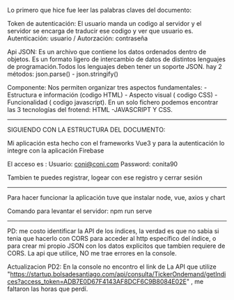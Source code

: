 Lo primero que hice fue leer las palabras claves del documento:

Token de autenticación: El usuario manda un codigo al servidor y el servidor se encarga de traducir ese codigo y ver que usuario es.
Autenticación: usuario / Autorzación: contraseña

Api JSON: Es un archivo que contiene los datos ordenados dentro de objetos. Es un formato ligero de intercambio de datos de distintos lenguajes de programación.Todos los lenguajes deben tener un soporte JSON. hay 2 métodos: json.parse() - json.stringify()

Componente: Nos permiten organizar tres aspectos fundamentales: - Estructura e información (codigo HTML) - Aspecto visual ( codigo CSS) - Funcionalidad ( codigo javascript). En un solo fichero podemos encontrar las 3 tecnologías del frotend: HTML -JAVASCRIPT Y CSS.

-----------------------------------------------------------------------------------------------------------------------

SIGUIENDO CON LA ESTRUCTURA DEL DOCUMENTO:

Mi aplicación esta hecho con el frameworks Vue3 y para la autenticación lo integre con la aplicación Firebase

El acceso es : Usuario: coni@coni.com
              Password: conita90
              
Tambien te puedes registrar, logear con ese registro y cerrar sesión

-----------------------------------------------------------------------------------------------------------------------

Para hacer funcionar la aplicación tuve que instalar node, vue, axios y chart

Comando para levantar el servidor: npm run serve

----------------------------------------------------------------------------------------------------------------------

PD: me costo identificar la API de los índices, la verdad es que no sabia si tenia que hacerlo con CORS para acceder al http específico del índice, o para crear mi propio JSON con los datos explícitos que tambien requiere de CORS. La api que utilice, NO me trae errores en la console.

Actualizacion
PD2: En la console no encontro el link de La API que utilize "https://startup.bolsadesantiago.com/api/consulta/TickerOndemand/getIndices?access_token=ADB7E0D67F4143AF8DCF6C9B8084E02E" , me faltaron las horas que perdí.
